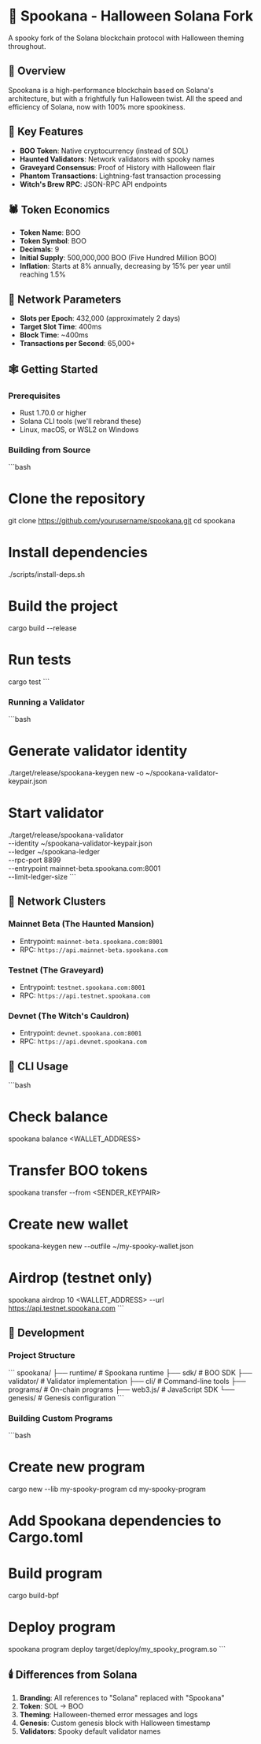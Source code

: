 # 🎃 Spookana - Halloween Solana Fork

A spooky fork of the Solana blockchain protocol with Halloween theming throughout.

## 🦇 Overview

Spookana is a high-performance blockchain based on Solana's architecture, but with a frightfully fun Halloween twist. All the speed and efficiency of Solana, now with 100% more spookiness.

## 👻 Key Features

- **BOO Token**: Native cryptocurrency (instead of SOL)
- **Haunted Validators**: Network validators with spooky names
- **Graveyard Consensus**: Proof of History with Halloween flair
- **Phantom Transactions**: Lightning-fast transaction processing
- **Witch's Brew RPC**: JSON-RPC API endpoints

## 🕷️ Token Economics

- **Token Name**: BOO
- **Token Symbol**: BOO
- **Decimals**: 9
- **Initial Supply**: 500,000,000 BOO (Five Hundred Million BOO)
- **Inflation**: Starts at 8% annually, decreasing by 15% per year until reaching 1.5%

## 🧛 Network Parameters

- **Slots per Epoch**: 432,000 (approximately 2 days)
- **Target Slot Time**: 400ms
- **Block Time**: ~400ms
- **Transactions per Second**: 65,000+

## 🕸️ Getting Started

### Prerequisites

- Rust 1.70.0 or higher
- Solana CLI tools (we'll rebrand these)
- Linux, macOS, or WSL2 on Windows

### Building from Source

\`\`\`bash
# Clone the repository
git clone https://github.com/yourusername/spookana.git
cd spookana

# Install dependencies
./scripts/install-deps.sh

# Build the project
cargo build --release

# Run tests
cargo test
\`\`\`

### Running a Validator

\`\`\`bash
# Generate validator identity
./target/release/spookana-keygen new -o ~/spookana-validator-keypair.json

# Start validator
./target/release/spookana-validator \
  --identity ~/spookana-validator-keypair.json \
  --ledger ~/spookana-ledger \
  --rpc-port 8899 \
  --entrypoint mainnet-beta.spookana.com:8001 \
  --limit-ledger-size
\`\`\`

## 🎃 Network Clusters

### Mainnet Beta (The Haunted Mansion)
- Entrypoint: `mainnet-beta.spookana.com:8001`
- RPC: `https://api.mainnet-beta.spookana.com`

### Testnet (The Graveyard)
- Entrypoint: `testnet.spookana.com:8001`
- RPC: `https://api.testnet.spookana.com`

### Devnet (The Witch's Cauldron)
- Entrypoint: `devnet.spookana.com:8001`
- RPC: `https://api.devnet.spookana.com`

## 🦴 CLI Usage

\`\`\`bash
# Check balance
spookana balance <WALLET_ADDRESS>

# Transfer BOO tokens
spookana transfer <RECIPIENT> <AMOUNT> --from <SENDER_KEYPAIR>

# Create new wallet
spookana-keygen new --outfile ~/my-spooky-wallet.json

# Airdrop (testnet only)
spookana airdrop 10 <WALLET_ADDRESS> --url https://api.testnet.spookana.com
\`\`\`

## 🧙 Development

### Project Structure

\`\`\`
spookana/
├── runtime/          # Spookana runtime
├── sdk/             # BOO SDK
├── validator/       # Validator implementation
├── cli/             # Command-line tools
├── programs/        # On-chain programs
├── web3.js/         # JavaScript SDK
└── genesis/         # Genesis configuration
\`\`\`

### Building Custom Programs

\`\`\`bash
# Create new program
cargo new --lib my-spooky-program
cd my-spooky-program

# Add Spookana dependencies to Cargo.toml
# Build program
cargo build-bpf

# Deploy program
spookana program deploy target/deploy/my_spooky_program.so
\`\`\`

## 🕯️ Differences from Solana

1. **Branding**: All references to "Solana" replaced with "Spookana"
2. **Token**: SOL → BOO
3. **Theming**: Halloween-themed error messages and logs
4. **Genesis**: Custom genesis block with Halloween timestamp
5. **Validators**: Spooky default validator names
